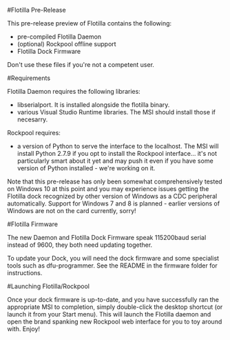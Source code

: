 #Flotilla Pre-Release

This pre-release preview of Flotilla contains the following:

* pre-compiled Flotilla Daemon
* (optional) Rockpool offline support
* Flotilla Dock Firmware

Don't use these files if you're not a competent user.

#Requirements

Flotilla Daemon requires the following libraries:

* libserialport. It is installed alongside the flotilla binary.
* various Visual Studio Runtime libraries. The MSI should install those if necesarry.

Rockpool requires:

* a version of Python to serve the interface to the localhost. The MSI will install Python 2.7.9 if you opt to install the Rockpool interface... it's not particularly smart about it yet and may push it even if you have some version of Python installed - we're working on it.

Note that this pre-release has only been somewhat comprehensively tested on Windows 10 at this point and you may experience issues getting the Flotilla dock recognized by other version of Windows as a CDC peripheral automatically. Support for Windows 7 and 8 is planned - earlier versions of Windows are not on the card currently, sorry!

#Flotilla Firmware

The new Daemon and Flotilla Dock Firmware speak 115200baud serial instead of 9600, they both need updating together.

To update your Dock, you will need the dock firmware and some specialist tools such as dfu-programmer. See the README in the firmware folder for instructions.

#Launching Flotilla/Rockpool

Once your dock firmware is up-to-date, and you have successfully ran the appropriate MSI to completion, simply double-click the desktop shortcut (or launch it from your Start menu). This will launch the Flotilla daemon and open the brand spanking new Rockpool web interface for you to toy around with. Enjoy!